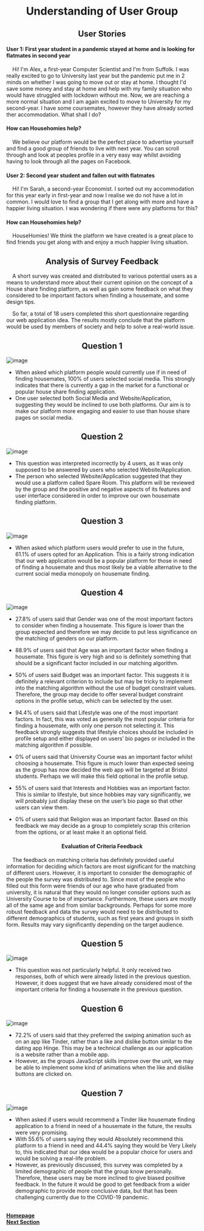 <h1 align="center">Understanding of User Group</h1>

<h2 align="center">User Stories</h2>

<h4>User 1: First year student in a pandemic stayed at home and is looking for flatmates in second year</h4>

<p>&nbsp;&nbsp;&nbsp;&nbsp;Hi! I'm Alex, a first-year Computer Scientist and I'm from Suffolk. I was really excited to go to University last year but the pandemic put me in 2 minds on whether I was going to move out or stay at home. I thought I'd save some money and stay at home and help with my family situation who would have struggled with lockdown without me. Now, we are reaching a more normal situation and I am again excited to move to University for my second-year. I have some coursemates, however they have already sorted ther accommodation. What shall I do?</p>

<h4>How can Househomies help?</h4>

<p>&nbsp;&nbsp;&nbsp;&nbsp;We believe our platform would be the perfect place to advertise yourself and find a good group of friends to live with next year. You can scroll through and look at peoples profile in a very easy way whilst avoiding having to look through all the pages on Facebook.</p>

<h4>User 2: Second year student and fallen out with flatmates</h4>

<p>&nbsp;&nbsp;&nbsp;&nbsp;Hi! I'm Sarah, a second-year Economist. I sorted out my accommodation for this year early in first-year and now I realise we do not have a lot in common. I would love to find a group that I get along with more and have a happier living situation. I was wondering if there were any platforms for this?</p>

<h4>How can Househomies help?</h4>

<p>&nbsp;&nbsp;&nbsp;&nbsp;HouseHomies! We think the platform we have created is a great place to find friends you get along with and enjoy a much happier living situation.</p>

<h2 align="center">Analysis of Survey Feedback</h2>

<p>&nbsp;&nbsp;&nbsp;&nbsp;A short survey was created and distributed to various potential users as a means to understand more about their current opinion on the concept of a House share finding platform, as well as gain some feedback on what they considered to be important factors when finding a housemate, and some design tips.</p>

<p>&nbsp;&nbsp;&nbsp;&nbsp;So far, a total of 18 users completed this short questionnaire regarding our web application idea. The results mostly conclude that the platform would be used by members of society and help to solve a real-world issue.</p>

<h2 align="center">Question 1</h2>

![image](https://user-images.githubusercontent.com/74371711/116882465-62b4a600-ac1c-11eb-88c8-a13f2768eead.png)

- When asked which platform people would currently use if in need of finding housemates, 100% of users selected social media. This strongly indicates that there is currently a gap in the market for a functional or popular house share finding application.
- One user selected both Social Media and Website/Application, suggesting they would be inclined to use both platforms. Our aim is to make our platform more engaging and easier to use than house share pages on social media.

<h2 align="center">Question 2</h2>

![image](https://user-images.githubusercontent.com/74371711/116882613-90015400-ac1c-11eb-9902-b1a5b6a8165c.png)

- This question was interpreted incorrectly by 4 users, as it was only supposed to be answered by users who selected Website/Application.
- The person who selected Website/Application suggested that they would use a platform called Spare Room. This platform will be reviewed by the group and the positive and negative aspects of its features and user interface considered in order to improve our own housemate finding platform.


<h2 align="center">Question 3</h2>

![image](https://user-images.githubusercontent.com/74371711/116882696-a60f1480-ac1c-11eb-9bd6-447a7af96455.png)

- When asked which platform users would prefer to use in the future, 61.1% of users opted for an Application. This is a fairly strong indication that our web application would be a popular platform for those in need of finding a housemate and thus most likely be a viable alternative to the current social media monopoly on housemate finding.

<h2 align="center">Question 4</h2>

![image](https://user-images.githubusercontent.com/74371711/116882746-b4f5c700-ac1c-11eb-85c9-3d3bedaf85b1.png)

- 27.8% of users said that Gender was one of the most important factors to consider when finding a housemate. This figure is lower than the group expected and therefore we may decide to put less significance on the matching of genders on our platform.

- 88.9% of users said that Age was an important factor when finding a housemate. This figure is very high and so is definitely something that should be a significant factor included in our matching algorithm. 

- 50% of users said Budget was an important factor. This suggests it is definitely a relevant criterion to include but may be tricky to implement into the matching algorithm without the use of budget constraint values. Therefore, the group may decide to offer several budget constraint options in the profile setup, which can be selected by the user.

- 94.4% of users said that Lifestyle was one of the most important factors. In fact, this was voted as generally the most popular criteria for finding a housemate, with only one person not selecting it. This feedback strongly suggests that lifestyle choices should be included in profile setup and either displayed on users’ bio pages or included in the matching algorithm if possible.

- 0% of users said that University Course was an important factor whilst choosing a housemate. This figure is much lower than expected seeing as the group has now decided the web app will be targeted at Bristol students. Perhaps we will make this field optional in the profile setup. 

- 55% of users said that Interests and Hobbies was an important factor. This is similar to lifestyle, but since hobbies may vary significantly, we will probably just display these on the user’s bio page so that other users can view them.

- 0% of users said that Religion was an important factor. Based on this feedback we may decide as a group to completely scrap this criterion from the options, or at least make it an optional field.

<h4 align="center">Evaluation of Criteria Feedback</h4>

<p>&nbsp;&nbsp;&nbsp;&nbsp;The feedback on matching criteria has definitely provided useful information for deciding which factors are most significant for the matching of different users. However, it is important to consider the demographic of the people the survey was distributed to. Since most of the people who filled out this form were friends of our age who have graduated from university, it is natural that they would no longer consider options such as University Course to be of importance. Furthermore, these users are mostly all of the same age and from similar backgrounds. Perhaps for some more robust feedback and data the survey would need to be distributed to different demographics of students, such as first years and groups in sixth form. Results may vary significantly depending on the target audience.</p>

<h2 align="center">Question 5</h2>

![image](https://user-images.githubusercontent.com/74371711/116883023-0736e800-ac1d-11eb-8f60-1d85ba89d3c6.png)

- This question was not particularly helpful. It only received two responses, both of which were already listed in the previous question. However, it does suggest that we have already considered most of the important criteria for finding a housemate in the previous question.

<h2 align="center">Question 6</h2>

![image](https://user-images.githubusercontent.com/74371711/116883128-29c90100-ac1d-11eb-95bc-770a7dcb336d.png)

- 72.2% of users said that they preferred the swiping animation such as on an app like Tinder, rather than a like and dislike button similar to the dating app Hinge. This may be a technical challenge as our application is a website rather than a mobile app. 
- However, as the groups JavaScript skills improve over the unit, we may be able to implement some kind of animations when the like and dislike buttons are clicked on.

<h2 align="center">Question 7</h2>

![image](https://user-images.githubusercontent.com/74371711/116883242-49602980-ac1d-11eb-8d78-70af0c8b0e17.png)

- When asked if users would recommend a Tinder like housemate finding application to a friend in need of a housemate in the future, the results were very promising.
- With 55.6% of users saying they would Absolutely recommend this platform to a friend in need and 44.4% saying they would be Very Likely to, this indicated that our idea would be a popular choice for users and would be solving a real-life problem.
- However, as previously discussed, this survey was completed by a limited demographic of people that the group know personally. Therefore, these users may be more inclined to give biased positive feedback. In the future it would be good to get feedback from a wider demographic to provide more conclusive data, but that has been challenging currently due to the COVID-19 pandemic.


<br>
<a href="https://github.com/JaiRanchod/Desk-10-Software-Engineering-Group-Project/tree/release">
<b>Homepage</b></a>
<br>
<a href="https://github.com/JaiRanchod/Desk-10-Software-Engineering-Group-Project/blob/release/Documentation/Wireframes%20and%20Interaction%20Flow%20Diagrams.md">
<b>Next Section</b></a>
